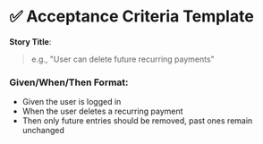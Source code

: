 # ✅ Acceptance Criteria Template

**Story Title**:  
> e.g., "User can delete future recurring payments"

### Given/When/Then Format:
- Given the user is logged in  
- When the user deletes a recurring payment  
- Then only future entries should be removed, past ones remain unchanged  
